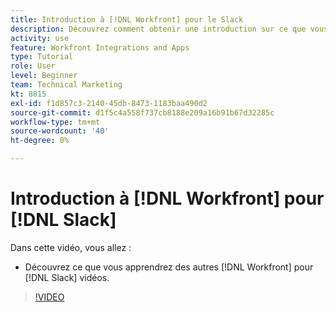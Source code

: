 ```yaml
---
title: Introduction à [!DNL Workfront] pour le Slack
description: Découvrez comment obtenir une introduction sur ce que vous apprendrez d’autres [!DNL Workfront] pour les vidéos de Slack.
activity: use
feature: Workfront Integrations and Apps
type: Tutorial
role: User
level: Beginner
team: Technical Marketing
kt: 8815
exl-id: f1d857c3-2140-45db-8473-1183baa490d2
source-git-commit: d1f5c4a558f737cb8188e209a16b91b67d32285c
workflow-type: tm+mt
source-wordcount: '40'
ht-degree: 0%

---
```


# Introduction à [!DNL Workfront] pour [!DNL Slack]

Dans cette vidéo, vous allez :

* Découvrez ce que vous apprendrez des autres [!DNL Workfront] pour [!DNL Slack] vidéos.

>[!VIDEO](https://video.tv.adobe.com/v/335116/?quality=12)
